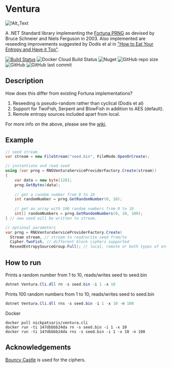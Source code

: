 # Ventura 
![!Alt_Text](https://live.staticflickr.com/65535/48260901146_95a33faff0_q_d.jpg)

A .NET Standard library implementing the [Fortuna PRNG](https://en.wikipedia.org/wiki/Fortuna_(PRNG)) as devised by Bruce Schneier and Niels Ferguson in 2003. Also implemented are reseeding improvements suggested by Dodis et al in ["How to Eat Your Entropy and Have it Too"](https://eprint.iacr.org/2014/167).

[![Build Status](https://travis-ci.com/nickpts/Ventura.svg?branch=master)](https://travis-ci.com/nickpts/Ventura)
![Docker Cloud Build Status](https://img.shields.io/docker/cloud/build/nickpatsaris/ventura.cli.svg)
![Nuget](https://img.shields.io/nuget/v/Ventura.svg)
![GitHub repo size](https://img.shields.io/github/repo-size/nickpts/Ventura.svg)
![GitHub](https://img.shields.io/github/license/nickpts/Ventura.svg)
![GitHub last commit](https://img.shields.io/github/last-commit/nickpts/Ventura.svg)

## Description
How does this differ from existing Fortuna implementations?
  1. Reseeding is pseudo-random rather than cyclical (Dodis et al)
  2. Support for TwoFish, Serpent and BlowFish in addition to AES (default).
  3. Remote entropy sources included apart from local. 
  
For more info on the above, please see the [wiki](https://github.com/nickpts/Ventura/wiki).
  
## Example
```C#
// seed stream
var stream = new FileStream("seed.bin", FileMode.OpenOrCreate);

// instantiate and read seed 
using (var prng = RNGVenturaServiceProviderFactory.Create(stream))
{
    var data = new byte[128];
    prng.GetBytes(data); 
    
    // get a random number from 0 to 10
    int randomNumber = prng.GetRandomNumber(0, 10); 
    
    // get an array with 100 random numbers from 0 to 10
    int[] randomNumbers = prng.GetRandomNumbers(0, 10, 100); 
} // new seed will be written to stream.

// optional parameters
var prng = RNGVenturaServiceProviderFactory.Create(
  Stream stream, // stream to read/write seed from/to
  Cipher.TwoFish, // different block ciphers supported
  ReseedEntropySourceGroup.Full); // local, remote or both types of entropy sources
```
## How to run
Prints a random number from 1 to 10, reads/writes seed to seed.bin
```powershell
dotnet Ventura.Cli.dll rn -s seed.bin -i 1 -x 10
```
Prints 100 random numbers from 1 to 10, reads/writes seed to seed.bin
```powershell
dotnet Ventura.Cli.dll rns -s seed.bin -i 1 -x 10 -n 100
```
Docker
```docker
docker pull nickpatsaris/ventura.cli
docker run -ti 147dbbbb24da rn -s seed.bin -i 1 -x 10
docker run -ti 147dbbbb24da rns -s seed.bin -i 1 -x 10 -n 100
```

## Acknowledgements
[Bouncy Castle](https://www.bouncycastle.org/) is used for the ciphers.
